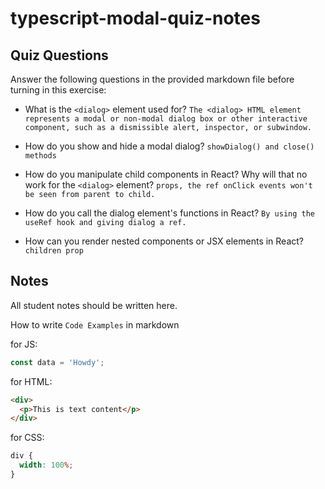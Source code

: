 # typescript-modal-quiz-notes

## Quiz Questions

Answer the following questions in the provided markdown file before turning in this exercise:

- What is the `<dialog>` element used for?
  `The <dialog> HTML element represents a modal or non-modal dialog box or other interactive component, such as a dismissible alert, inspector, or subwindow.`

- How do you show and hide a modal dialog?
  `showDialog() and close() methods`

- How do you manipulate child components in React? Why will that no work for the `<dialog>` element?
  `props, the ref onClick events won't be seen from parent to child.`

- How do you call the dialog element's functions in React?
  `By using the useRef hook and giving dialog a ref.`

- How can you render nested components or JSX elements in React?
  `children prop`

## Notes

All student notes should be written here.

How to write `Code Examples` in markdown

for JS:

```javascript
const data = 'Howdy';
```

for HTML:

```html
<div>
  <p>This is text content</p>
</div>
```

for CSS:

```css
div {
  width: 100%;
}
```
